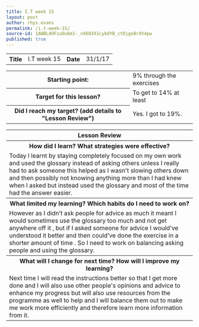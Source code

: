 ```yaml
---
title: I.T week 15
layout: post
author: rhys.evans
permalink: /i.t-week-15/
source-id: 1AWBL4OFzuOu6m1-_nX6O3X1cybdYB_ctDjge8rXV4pw
published: true
---
```

<table>
  <tr>
    <th>Title</th>
    <td>I.T week 15</td>
    <th>Date</th>
    <td>31/1/17</td>
  </tr>
</table>


<table>
  <tr>
    <th>Starting point:</th>
    <td> 9% through the exercises </td>
  </tr>
  <tr>
    <th>Target for this lesson?</th>
    <td>To get to 14% at least</td>
  </tr>
  <tr>
    <th>Did I reach my target? 
(add details to "Lesson Review")</th>
    <td> Yes. I got to 19%. </td>
  </tr>
</table>


<table>
  <tr>
    <th>Lesson Review</th>
  </tr>
  <tr>
    <th>How did I learn? What strategies were effective? </th>
  </tr>
  <tr>
    <td>Today I learnt by staying completely focused on my own work and used the glossary instead of asking others unless I really had to ask someone this helped as I wasn't slowing others down and then possibly not knowing anything more than I had knew when I asked but instead used the glossary and most of the time had the answer easier.  </td>
  </tr>
  <tr>
    <th>What limited my learning? Which habits do I need to work on? </th>
  </tr>
  <tr>
    <td>However as I didn’t ask people for advice as much it meant I would sometimes use the glossary too much and not get anywhere off it , but if I asked someone for advice I would’ve understood it better and then could’ve done the exercise in a shorter amount of time . So I need to work on balancing asking people and using the glossary.</td>
  </tr>
  <tr>
    <th>What will I change for next time? How will I improve my learning?</th>
  </tr>
  <tr>
    <td>Next time I will read the instructions better so that I get more done and I will also use other people's opinions and advice to enhance my progress but will also use resources from the programme as well to help and I will balance them out to make me work more efficiently and therefore learn more information from it. </td>
  </tr>
</table>


